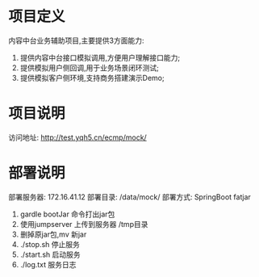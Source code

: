 # 项目定义
内容中台业务辅助项目,主要提供3方面能力:
1. 提供内容中台接口模拟调用,方便用户理解接口能力;
2. 提供模拟用户侧回调,用于业务场景闭环测试;
3. 提供模拟客户侧环境,支持商务搭建演示Demo;

# 项目说明
访问地址: http://test.yqh5.cn/ecmp/mock/

# 部署说明
部署服务器: 172.16.41.12
部署目录: /data/mock/
部署方式: SpringBoot fatjar
1. gardle bootJar 命令打出jar包
2. 使用jumpserver 上传到服务器 /tmp目录
3. 删掉原jar包,mv 新jar
4. ./stop.sh 停止服务
5. ./start.sh 启动服务
6. ./log.txt 服务日志